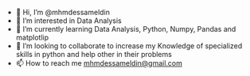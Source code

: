 - 👋 Hi, I’m @mhmdessameldin
- 👀 I’m interested in Data Analysis
- 🌱 I’m currently learning Data Analysis, Python, Numpy, Pandas and matplotlip
- 💞️ I’m looking to collaborate to increase my Knowledge of specialized skills in python and help other in their problems
- 📫 How to reach me mhmdessameldin@gmail.com

<!---
mhmdessameldin/mhmdessameldin is a ✨ special ✨ repository because its `README.md` (this file) appears on your GitHub profile.
You can click the Preview link to take a look at your changes.
--->
